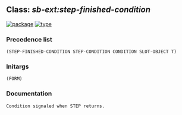 ## Class: ***sb-ext:step-finished-condition***
[![package](https://img.shields.io/badge/Package-SB--EXT-5f9ea0.svg?style=social&colorA=999999)](../) [![type](https://img.shields.io/badge/Type-Class-5f9ea0.svg?style=social&colorA=999999)](../#class) 
### Precedence list
```
(STEP-FINISHED-CONDITION STEP-CONDITION CONDITION SLOT-OBJECT T)
```
### Initargs
```
(FORM)
```
### Documentation
```
Condition signaled when STEP returns.
```
